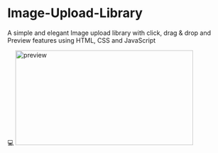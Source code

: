 # Image-Upload-Library

A simple and elegant Image upload library with click, drag &amp; drop and Preview features using HTML, CSS and JavaScript
<br>

💻 [<img src="https://github.com/imhemayatsangin/Image-Upload-Library/blob/main/preview.jpg" 
      alt="preview" 
      width="400" 
      height="213"/>](https://imhemayatsangin.github.io/Image-Upload-Library/) <br>
